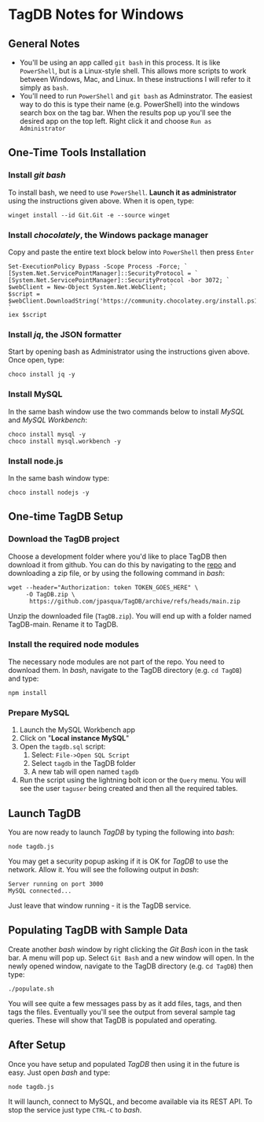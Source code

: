 # TagDB Notes for Windows

## General Notes

* You'll be using an app called `git bash` in this process. It is like `PowerShell`, but is a Linux-style shell. This allows more scripts to work between Windows, Mac, and Linux. In these instructions I will refer to it simply as `bash`.
* You'll need to run `PowerShell` and `git bash` as Adminstrator. The easiest way to do this is type their name (e.g. PowerShell) into the windows search box on the tag bar. When the results pop up you'll see the desired app on the top left. Right click it and choose `Run as Administrator`

## One-Time Tools Installation

### Install *git bash*

To install bash, we need to use `PowerShell`. **Launch it as administrator** using the instructions given above. When it is open, type:

`winget install --id Git.Git -e --source winget`

### Install *chocolately*, the Windows package manager

Copy and paste the entire text block below into `PowerShell` then press `Enter`

```
Set-ExecutionPolicy Bypass -Scope Process -Force; `
[System.Net.ServicePointManager]::SecurityProtocol = `
[System.Net.ServicePointManager]::SecurityProtocol -bor 3072; `
$webClient = New-Object System.Net.WebClient; `
$script = $webClient.DownloadString('https://community.chocolatey.org/install.ps1'); `
iex $script
```

### Install *jq*, the JSON formatter
Start by opening bash as Administrator using the instructions given above. Once open, type:

```
choco install jq -y
```

### Install MySQL
In the same bash window use the two commands below to install *MySQL* and *MySQL Workbench*:

```
choco install mysql -y
choco install mysql.workbench -y
```

### Install node.js
In the same bash window type:

`choco install nodejs -y`

## One-time TagDB Setup

### Download the TagDB project

Choose a development folder where you'd like to place TagDB then download it from github. You can do this by navigating to the [repo](https://github.com/jpasqua/TagDB) and downloading a zip file, or by using the following command in *bash*:

```
wget --header="Authorization: token TOKEN_GOES_HERE" \
     -O TagDB.zip \
	  https://github.com/jpasqua/TagDB/archive/refs/heads/main.zip
```

Unzip the downloaded file (`TagDB.zip`). You will end up with a folder named TagDB-main. Rename it to TagDB.

### Install the required node modules

The necessary node modules are not part of the repo. You need to download them. In *bash*, navigate to the TagDB directory (e.g. `cd TagDB`) and type:

`npm install`

### Prepare MySQL
1. Launch the MySQL Workbench app
2. Click on "**Local instance MySQL**"
3. Open the `tagdb.sql` script:
   1. Select: `File->Open SQL Script`
   2. Select `tagdb` in the TagDB folder
   3. A new tab will open named `tagdb`
4. Run the script using the lightning bolt icon or the `Query` menu. You will see the user `taguser` being created and then all the required tables.

## Launch TagDB

You are now ready to launch *TagDB* by typing the following into *bash*:

`node tagdb.js`

You may get a security popup asking if it is OK for *TagDB* to use the network. Allow it. You will see the following output in *bash*:

```
Server running on port 3000
MySQL connected...
```

Just leave that window running - it is the TagDB service.

## Populating TagDB with Sample Data

Create another *bash* window by right clicking the *Git Bash* icon in the task bar. A menu will pop up. Select `Git Bash` and a new window will open. In the newly opened window, navigate to the TagDB directory (e.g. c`d TagDB`) then type:

`./populate.sh`

You will see quite a few messages pass by as it add files, tags, and then tags the files.
Eventually you'll see the output from several sample tag queries. These will show that
TagDB is populated and operating.

## After Setup

Once you have setup and populated *TagDB* then using it in the future is easy. Just open *bash* and type:

`node tagdb.js`

It will launch, connect to MySQL, and become available via its REST API. To stop the service just type `CTRL-C` to *bash*.

